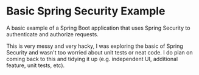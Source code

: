 # Basic Spring Security Example

A basic example of a Spring Boot application that uses Spring Security to authenticate and authorize requests.

This is very messy and very hacky, I was exploring the basic of Spring Security and wasn't too worried about unit tests or neat code.
I do plan on coming back to this and tidying it up (e.g. independent UI, additional feature, unit tests, etc).
